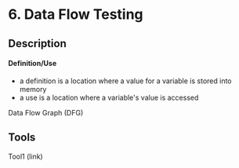 # 6. Data Flow Testing

## Description



#### Definition/Use

* a definition is a location where a value for a variable is stored into memory
* a use is a location where a variable's value is accessed

Data Flow Graph (DFG)



## Tools&#x20;

Tool1 (link)
